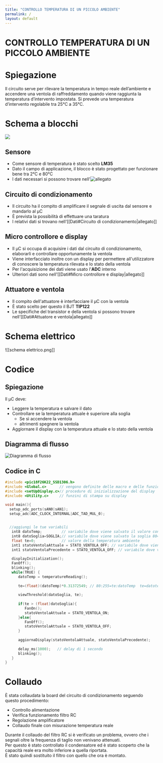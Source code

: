 ```yaml
---
title: "CONTROLLO TEMPERATURA DI UN PICCOLO AMBIENTE"
permalink: /
layout: default
---
```


# CONTROLLO TEMPERATURA DI UN PICCOLO AMBIENTE
# Spiegazione
		   
Il circuito serve per rilevare la temperatura in tempo reale dell’ambiente e accendere una ventola di raffreddamento quando viene raggiunta la temperatura d’intervento impostata. 
 Si prevede una temperatura d’intervento regolabile tra 25°C a 35°C.

# Schema a blocchi

![](https://mermaid.ink/img/pako:eNp1UcFuwjAM_ZUopyLBD1QCCVo4bReYdkl2cBN3jZQmVepqAsS_LyVsdBtzLvHLe_azc-bKa-Q5r63_UA0EYk976ViMfqjeA3QNAyYO6Hof8C29jKFNQEXGu2_-GOssu1Fnszu6EYUJajDko0xKp7zT5hS10KIjP6m6ZovFim0SgE7_clIxUXhHwVvrH3p52dzRQjwbFXzqlzQ_JihFafrOwnGCFWy5XLHyv_6KiT3UdUCt_1h_vJCtWBMNQLF1mr3zhO4EE-Euy17HWhamO9teN7GbOImHqiuqEgrXpGIspXzOWwwtGB2_8zxiklODLUqex6vGGgZLkkt3idSh00C41fFTAs9rsD3OOQzkD0eneE5hwC9SaSCO395Yl08E7qr0)
## Sensore
- Come sensore di temperatura è stato scelto **LM35**
- Dato il campo di applicazione, il blocco è stato progettato per funzionare bene tra 2°C e 80°C
- I dati necessari si possono trovare nell'![allegato](../DATI)


## Circuito di condizionamento
- Il circuito ha il compito di amplificare il segnale di uscita dal sensore e mandarlo al µC
- È prevista la possibilità di effettuare una taratura
- I relativi dati si trovano nell'[[Dati#Circuito di condizionamento|allegato]]


## Micro controllore e display
- Il µC si occupa di acquisire i dati dal circuito di condizionamento, elaborarli e controllare opportunamente la ventola
- Viene interfacciato inoltre con un display per permettere all'utilizzatore di conoscere la temperatura rilevata e lo stato della ventola
- Per l'acquisizione dei dati viene usato l'**ADC** interno
- Ulteriori dati sono nell'[[Dati#Micro controllore e display|allegato]]


## Attuatore e ventola
- Il compito dell'attuatore è interfacciare il µC con la ventola
- È stato scelto per questo il BJT **TIP122**
- Le specifiche del transistor e della ventola si possono trovare nell'[[Dati#Attuatore e ventola|allegato]]




# Schema elettrico
![[schema elettrico.png]]
# Codice
## Spiegazione
Il µC deve:
- Leggere la temperatura e salvare il dato
- Controllare se la temperatura attuale è superiore alla soglia
	- Se sì accendere la ventola 
	- altrimenti spegnere la ventola 
- Aggiornare il display con la temperatura attuale e lo stato della ventola


## Diagramma di flusso
![Diagramma di flusso](https://mermaid.ink/img/pako:eNpdkk9rg0AQxb_KsodiICn0aiFQmhQKgR70tuYw1dEM6K5s1kA0fvfuH7W2e9h9jj8f88YdeK4K5DGvNLQXlh4yyexKDGgTRf7YbELtU5IZhozbsyeoqe-hJyWR3UATfFNNGR_HwJ6UaodUdzg_Y1VRKsQJjek0MINNixqcPp8D8q7kTbgN9dXbrpmAUPkypLbK9ixRVU0wuZcgv6QQb3mOMnx7Q2lUvXg7oCyFSFqsJDXu5X8EbINKSzhYn0mygq5tDfcZOcoiiuzmBrIaE9vt9n44XrjkvzNwpUf6mPJ7wEX0wqZZYs2cT_L6t_zxmPpfhWVPU807Lb0vHbDArht59iv42RAuAt_yBnUDVNgLMDg44-aCDWY8trLAErraZDyTo4e7tgCDx4KM0jwuob7ilkNnVHKXOY-N_d8zdCCwN6qZqPEHeHrI9w)

## Codice in C
```c
#include <pic18F26K22_SSD1306.h>
#include <Global.c>      // vengono definite delle macro e delle funzioni di sistema
#include <setUpDisplay.c>// procedure di inizializzazione del display
#include <Utility.c>     // funzini di stampa su display

void main(){
  setup_adc_ports(sAN0|sAN1);
  setup_adc(ADC_CLOCK_INTERNAL|ADC_TAD_MUL_0);
  
  
  //aggiungi le tue variabili
   int8 datoTemp;         // variabile dove viene salvato il valore convertito dall'ADC
   int8 datoSoglia=SOGLIA;// variabile dove viene salvato la soglia 80=>25°C
   float te=0;            // valore della temperatura ambiente
   int1 statoVentolaAttuale = STATO_VENTOLA_OFF; // variabile dove viene salvato lo stato attuale della ventola 
   int1 statoVentolaPrecedente = STATO_VENTOLA_OFF; // variabile dove viene salvato lo stato precedente della ventola
 
   displayInitialization();
   FanOff();
   blinking();
   while(TRUE) {
      datoTemp = temperatureReading();
      
      te=(float)(datoTemp)*0.31372549; // 80:255=te:datoTemp  te=datotemp*80/255  
      
      viewThreshold(datoSoglia, te);
      
      if(te > (float)datoSoglia){
         FanOn();
         statoVentolaAttuale = STATO_VENTOLA_ON;
      }else{
         FanOff();
         statoVentolaAttuale = STATO_VENTOLA_OFF;
      }
      
      aggiornaDisplay(statoVentolaAttuale, statoVentolaPrecedente);
      
      delay_ms(1000);   // delay di 1 secondo 
      blinking();
   }
}
```

# Collaudo
È stata collaudata la board del circuito di condizionamento seguendo questo procedimento:  
- Controllo alimentazione
- Verifica funzionamento filtro RC 
- Regolazione amplificatore
- Collaudo finale con misurazione temperatura reale

Durante il collaudo del filtro RC si è verificato un problema, ovvero che i segnali oltre la frequenza di taglio non venivano attenuati.  
Per questo è stato controllato il condensatore  ed è stato scoperto che la capacità reale era molto inferiore a quella riportata.  
È stato quindi sostituito il filtro con quello che ora è montato.

